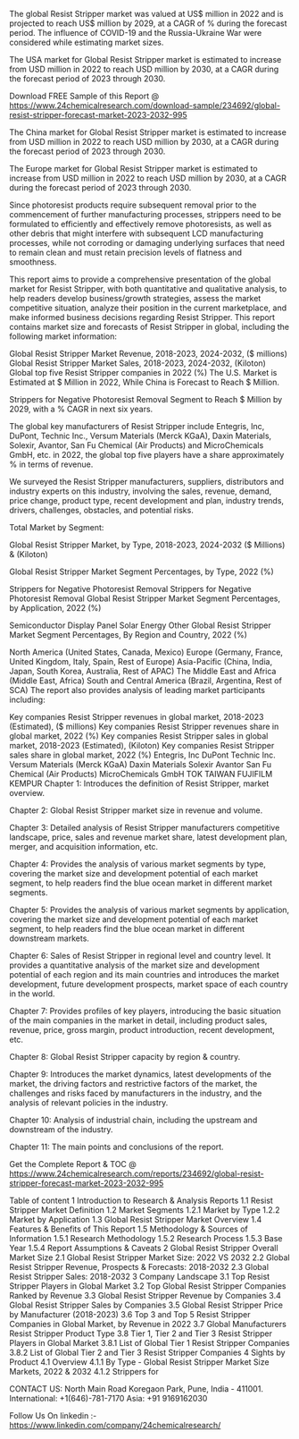 The global Resist Stripper market was valued at US$ million in 2022 and is projected to reach US$ million by 2029, at a CAGR of % during the forecast period. The influence of COVID-19 and the Russia-Ukraine War were considered while estimating market sizes.

The USA market for Global Resist Stripper market is estimated to increase from USD million in 2022 to reach USD million by 2030, at a CAGR during the forecast period of 2023 through 2030.

Download FREE Sample of this Report @ https://www.24chemicalresearch.com/download-sample/234692/global-resist-stripper-forecast-market-2023-2032-995

The China market for Global Resist Stripper market is estimated to increase from USD million in 2022 to reach USD million by 2030, at a CAGR during the forecast period of 2023 through 2030.

The Europe market for Global Resist Stripper market is estimated to increase from USD million in 2022 to reach USD million by 2030, at a CAGR during the forecast period of 2023 through 2030.

Since photoresist products require subsequent removal prior to the commencement of further manufacturing processes, strippers need to be formulated to efficiently and effectively remove photoresists, as well as other debris that might interfere with subsequent LCD manufacturing processes, while not corroding or damaging underlying surfaces that need to remain clean and must retain precision levels of flatness and smoothness.

This report aims to provide a comprehensive presentation of the global market for Resist Stripper, with both quantitative and qualitative analysis, to help readers develop business/growth strategies, assess the market competitive situation, analyze their position in the current marketplace, and make informed business decisions regarding Resist Stripper. This report contains market size and forecasts of Resist Stripper in global, including the following market information:

Global Resist Stripper Market Revenue, 2018-2023, 2024-2032, ($ millions)
Global Resist Stripper Market Sales, 2018-2023, 2024-2032, (Kiloton)
Global top five Resist Stripper companies in 2022 (%)
The U.S. Market is Estimated at $ Million in 2022, While China is Forecast to Reach $ Million.

Strippers for Negative Photoresist Removal Segment to Reach $ Million by 2029, with a % CAGR in next six years.

The global key manufacturers of Resist Stripper include Entegris, Inc, DuPont, Technic Inc., Versum Materials (Merck KGaA), Daxin Materials, Solexir, Avantor, San Fu Chemical (Air Products) and MicroChemicals GmbH, etc. in 2022, the global top five players have a share approximately % in terms of revenue.

We surveyed the Resist Stripper manufacturers, suppliers, distributors and industry experts on this industry, involving the sales, revenue, demand, price change, product type, recent development and plan, industry trends, drivers, challenges, obstacles, and potential risks.

Total Market by Segment:

Global Resist Stripper Market, by Type, 2018-2023, 2024-2032 ($ Millions) & (Kiloton)

Global Resist Stripper Market Segment Percentages, by Type, 2022 (%)

Strippers for Negative Photoresist Removal
Strippers for Negative Photoresist Removal
Global Resist Stripper Market Segment Percentages, by Application, 2022 (%)

Semiconductor
Display Panel
Solar Energy
Other
Global Resist Stripper Market Segment Percentages, By Region and Country, 2022 (%)

North America (United States, Canada, Mexico)
Europe (Germany, France, United Kingdom, Italy, Spain, Rest of Europe)
Asia-Pacific (China, India, Japan, South Korea, Australia, Rest of APAC)
The Middle East and Africa (Middle East, Africa)
South and Central America (Brazil, Argentina, Rest of SCA)
The report also provides analysis of leading market participants including:

Key companies Resist Stripper revenues in global market, 2018-2023 (Estimated), ($ millions)
Key companies Resist Stripper revenues share in global market, 2022 (%)
Key companies Resist Stripper sales in global market, 2018-2023 (Estimated), (Kiloton)
Key companies Resist Stripper sales share in global market, 2022 (%)
Entegris, Inc
DuPont
Technic Inc.
Versum Materials (Merck KGaA)
Daxin Materials
Solexir
Avantor
San Fu Chemical (Air Products)
MicroChemicals GmbH
TOK TAIWAN
FUJIFILM
KEMPUR
Chapter 1: Introduces the definition of Resist Stripper, market overview.

Chapter 2: Global Resist Stripper market size in revenue and volume.

Chapter 3: Detailed analysis of Resist Stripper manufacturers competitive landscape, price, sales and revenue market share, latest development plan, merger, and acquisition information, etc.

Chapter 4: Provides the analysis of various market segments by type, covering the market size and development potential of each market segment, to help readers find the blue ocean market in different market segments.

Chapter 5: Provides the analysis of various market segments by application, covering the market size and development potential of each market segment, to help readers find the blue ocean market in different downstream markets.

Chapter 6: Sales of Resist Stripper in regional level and country level. It provides a quantitative analysis of the market size and development potential of each region and its main countries and introduces the market development, future development prospects, market space of each country in the world.

Chapter 7: Provides profiles of key players, introducing the basic situation of the main companies in the market in detail, including product sales, revenue, price, gross margin, product introduction, recent development, etc.

Chapter 8: Global Resist Stripper capacity by region & country.

Chapter 9: Introduces the market dynamics, latest developments of the market, the driving factors and restrictive factors of the market, the challenges and risks faced by manufacturers in the industry, and the analysis of relevant policies in the industry.

Chapter 10: Analysis of industrial chain, including the upstream and downstream of the industry.

Chapter 11: The main points and conclusions of the report.

Get the Complete Report & TOC @ https://www.24chemicalresearch.com/reports/234692/global-resist-stripper-forecast-market-2023-2032-995

Table of content
1 Introduction to Research & Analysis Reports
1.1 Resist Stripper Market Definition
1.2 Market Segments
1.2.1 Market by Type
1.2.2 Market by Application
1.3 Global Resist Stripper Market Overview
1.4 Features & Benefits of This Report
1.5 Methodology & Sources of Information
1.5.1 Research Methodology
1.5.2 Research Process
1.5.3 Base Year
1.5.4 Report Assumptions & Caveats
2 Global Resist Stripper Overall Market Size
2.1 Global Resist Stripper Market Size: 2022 VS 2032
2.2 Global Resist Stripper Revenue, Prospects & Forecasts: 2018-2032
2.3 Global Resist Stripper Sales: 2018-2032
3 Company Landscape
3.1 Top Resist Stripper Players in Global Market
3.2 Top Global Resist Stripper Companies Ranked by Revenue
3.3 Global Resist Stripper Revenue by Companies
3.4 Global Resist Stripper Sales by Companies
3.5 Global Resist Stripper Price by Manufacturer (2018-2023)
3.6 Top 3 and Top 5 Resist Stripper Companies in Global Market, by Revenue in 2022
3.7 Global Manufacturers Resist Stripper Product Type
3.8 Tier 1, Tier 2 and Tier 3 Resist Stripper Players in Global Market
3.8.1 List of Global Tier 1 Resist Stripper Companies
3.8.2 List of Global Tier 2 and Tier 3 Resist Stripper Companies
4 Sights by Product
4.1 Overview
4.1.1 By Type - Global Resist Stripper Market Size Markets, 2022 & 2032
4.1.2 Strippers for

CONTACT US:
North Main Road Koregaon Park, Pune, India - 411001.
International: +1(646)-781-7170
Asia: +91 9169162030

Follow Us On linkedin :- https://www.linkedin.com/company/24chemicalresearch/
